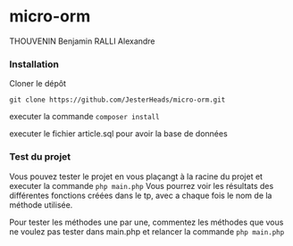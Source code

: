 # micro-orm
THOUVENIN Benjamin RALLI Alexandre
### Installation
Cloner le dépôt

```git clone https://github.com/JesterHeads/micro-orm.git```

executer la commande ```composer install```

executer le fichier article.sql pour avoir la base de données

### Test du projet

Vous pouvez tester le projet en vous plaçangt à la racine du projet et executer la commande ```php main.php```
Vous pourrez voir les résultats des différentes fonctions créées dans le tp, avec a chaque fois le nom de la méthode utilisée.

Pour tester les méthodes une par une, commentez les méthodes que vous ne voulez pas tester dans main.php et relancer la commande ```php main.php```
